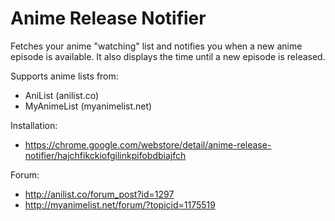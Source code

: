 Anime Release Notifier
======================

Fetches your anime "watching" list and notifies you when a new anime episode is available. It also displays the time until a new episode is released.

Supports anime lists from:
- AniList (anilist.co)
- MyAnimeList (myanimelist.net)

Installation:
- https://chrome.google.com/webstore/detail/anime-release-notifier/hajchfikckiofgilinkpifobdbiajfch

Forum:
- http://anilist.co/forum_post?id=1297
- http://myanimelist.net/forum/?topicid=1175519